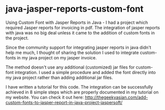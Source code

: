# java-jasper-reports-custom-font
Using Custom Font with Jasper Reports in Java - I had a project which required Jasper reports for invoicing in pdf. 
The integration of jasper reports with java was no big deal unless it came to the addition of custom fonts in the project. 

Since the community support for integrating jasper reports in java didn't help me much, I thought of sharing the solution I used to integrate custom-fonts in my java project on my jasper invoice. 

The method doesn't use any additional (customized) jar files for custom-font integration. 
I used a simple procedure and added the font directly into my java project rather than adding additional jar files. 

I have written a tutorial for this code. 
The integration can be successfully achieved in 8 simple steps which are properly documented in my tutorial on my website. 
You can check it out here:
http://thegeekyasian.com/add-custom-fonts-to-jasper-report-in-java-project-jaspersoft/
